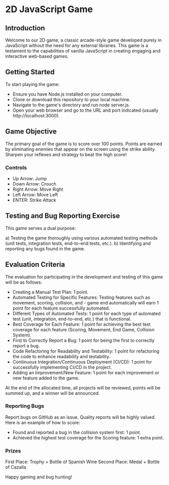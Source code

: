 # 2D JavaScript Game

## Introduction

Welcome to our 2D game, a classic arcade-style game developed purely in JavaScript without the need for any external libraries. This game is a testament to the capabilities of vanilla JavaScript in creating engaging and interactive web-based games.

## Getting Started

To start playing the game:

- Ensure you have Node.js installed on your computer.
- Clone or download this repository to your local machine.
- Navigate to the game's directory and run node server.js.
- Open your web browser and go to the URL and port indicated (usually http://localhost:3000).

## Game Objective

The primary goal of the game is to score over 100 points. Points are earned by eliminating enemies that appear on the screen using the strike ability. Sharpen your reflexes and strategy to beat the high score!

### Controls

- Up Arrow: Jump
- Down Arrow: Crouch
- Right Arrow: Move Right
- Left Arrow: Move Left
- ENTER: Strike Attack

## Testing and Bug Reporting Exercise

This game serves a dual purpose:

a) Testing the game thoroughly using various automated testing methods (unit tests, integration tests, end-to-end tests, etc.).
b) Identifying and reporting any bugs found in the game.

## Evaluation Criteria
The evaluation for participating in the development and testing of this game will be as follows:

- Creating a Manual Test Plan: 1 point.
- Automated Testing for Specific Features: Testing features such as movement, scoring, collision, and - game end automatically will earn 1 point for each feature successfully automated.
- Different Types of Automated Tests: 1 point for each type of automated test (unit, integration, end-to-end, etc.) that is functional.
- Best Coverage for Each Feature: 1 point for achieving the best test coverage for each feature (Scoring, Movement, End Game, Collision System).
- First to Correctly Report a Bug: 1 point for being the first to correctly report a bug.
- Code Refactoring for Readability and Testability: 1 point for refactoring the code to enhance readability and testability.
- Continuous Integration/Continuous Deployment (CI/CD): 1 point for successfully implementing CI/CD in the project.
- Adding an Improvement/New Feature: 1 point for each improvement or new feature added to the game.

At the end of the allocated time, all projects will be reviewed, points will be summed up, and a winner will be announced.


### Reporting Bugs
Report bugs on GitHub as an issue. Quality reports will be highly valued. Here is an example of how to score:

- Found and reported a bug in the collision system first: 1 point.
- Achieved the highest test coverage for the Scoring feature: 1 extra point.

### Prizes
First Place: Trophy + Bottle of Spanish Wine
Second Place: Medal + Bottle of Cazalla

Happy gaming and bug hunting!